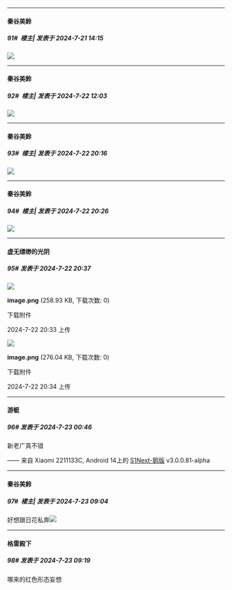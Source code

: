 ﻿
*****

####  秦谷美鈴  
##### 91#         楼主| 发表于 2024-7-21 14:15

<img src="https://p.sda1.dev/18/89c5c224f109ccaf060a1b44a058b614/1000007403.jpg" referrerpolicy="no-referrer">


*****

####  秦谷美鈴  
##### 92#         楼主| 发表于 2024-7-22 12:03

<img src="https://p.sda1.dev/18/f666700c8b938eedc43550e2b7e54933/1000007540.jpg" referrerpolicy="no-referrer">


*****

####  秦谷美鈴  
##### 93#         楼主| 发表于 2024-7-22 20:16

<img src="https://p.sda1.dev/18/0144b3f302dfcb540d4ab791aa6bd82d/1000007554.jpg" referrerpolicy="no-referrer">


*****

####  秦谷美鈴  
##### 94#         楼主| 发表于 2024-7-22 20:26

<img src="https://p.sda1.dev/18/efe6c486db7d0eca9529bbc9ca39edf2/1000007555.png" referrerpolicy="no-referrer">


*****

####  虚无缥缈的光阴  
##### 95#       发表于 2024-7-22 20:37

<img src="https://img.saraba1st.com/forum/202407/22/203358wk5cj022ppkdxnpw.png" referrerpolicy="no-referrer">

<strong>image.png</strong> (258.93 KB, 下载次数: 0)

下载附件

2024-7-22 20:33 上传

<img src="https://img.saraba1st.com/forum/202407/22/203408pgzvv4815g0athvj.png" referrerpolicy="no-referrer">

<strong>image.png</strong> (276.04 KB, 下载次数: 0)

下载附件

2024-7-22 20:34 上传


*****

####  游蜓  
##### 96#       发表于 2024-7-23 00:46

新老广真不错

—— 来自 Xiaomi 2211133C, Android 14上的 [S1Next-鹅版](https://github.com/ykrank/S1-Next/releases) v3.0.0.81-alpha


*****

####  秦谷美鈴  
##### 97#         楼主| 发表于 2024-7-23 09:04

好想跟日花私奔<img src="https://static.saraba1st.com/image/smiley/face2017/075.png" referrerpolicy="no-referrer">


*****

####  格雷殿下  
##### 98#       发表于 2024-7-23 09:19

哪来的红色形态妄想


